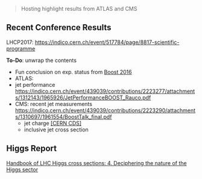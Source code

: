 > Hosting highlight results from ATLAS and CMS

## Recent Conference Results
LHCP2017: https://indico.cern.ch/event/517784/page/8817-scientific-programme

**To-Do**:
unwrap the contents

* Fun conclusion on exp. status from [Boost 2016](https://indico.cern.ch/event/439039/contributions/2223312/attachments/1313984/1967591/PCH_Boost_13_07.pdf)
* ATLAS: 
 * jet performance https://indico.cern.ch/event/439039/contributions/2223277/attachments/1312143/1965926/JetPerformanceBOOST_Rauco.pdf
* CMS: recent jet measurements https://indico.cern.ch/event/439039/contributions/2223290/attachments/1310697/1961554/BoostTalk_final.pdf
  * jet charge [[CERN CDS]](http://cds.cern.ch/record/2157072/files/SMP-15-003-pas.pdf)
  * inclusive jet cross section

## Higgs Report
[Handbook of LHC Higgs cross sections: 4. Deciphering the nature of the Higgs sector](https://arxiv.org/pdf/1610.07922.pdf)
